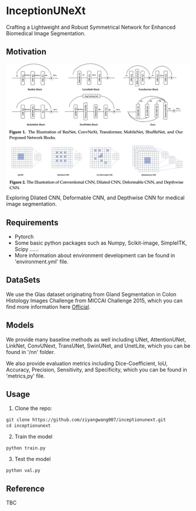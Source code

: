 # InceptionUNeXt
Crafting a Lightweight and Robust Symmetrical Network for Enhanced Biomedical Image Segmentation.


## Motivation
<img src="demodata.png">
Exploring Dilated CNN, Deformable CNN, and Depthwise CNN for medical image segmentation.

## Requirements
* Pytorch
* Some basic python packages such as Numpy, Scikit-image, SimpleITK, Scipy ......
* More information about environment development can be found in 'environment.yml' file.


## DataSets
We use the Glas dataset originating from Gland Segmentation in Colon Histology Images Challenge from MICCAI Challenge 2015, which you can find more information here [Official](https://arxiv.org/abs/1603.00275).


## Models
We provide many baseline methods as well including UNet, AttentionUNet, LinkNet, ConvUNext, TransUNet, SwinUNet, and UnetLite, which you can be found in '/nn' folder.

We also provide evaluation metrics including Dice-Coefficient, IoU, Accuracy, Precision, Sensitivity, and Specificity, which you can be found in 'metrics,py' file.


## Usage

1. Clone the repo:
```
git clone https://github.com/ziyangwang007/inceptionunext.git
cd inceptionunext
```

2. Train the model

```
python train.py 
```

3. Test the model
```
python val.py 
```

## Reference

TBC
